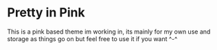 # Pretty in Pink
This is a pink based theme im working in, its mainly for my own use and storage as things go on but feel free to use it if you want ^-^
